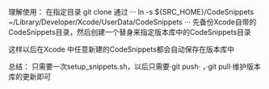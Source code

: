 理解使用：
在指定目录 git clone 
通过
···
ln -s ${SRC_HOME}/CodeSnippets ~/Library/Developer/Xcode/UserData/CodeSnippets
···
先备份Xcode自带的CodeSnippets目录，然后创建一个替身来指定版本库中的CodeSnippets目录


这样以后在Xcode 中任意新建的CodeSnippets都会自动保存在版本库中

总结：
只需要一次setup_snippets.sh，以后只需要·git push· ，·git pull·维护版本库的更新即可














